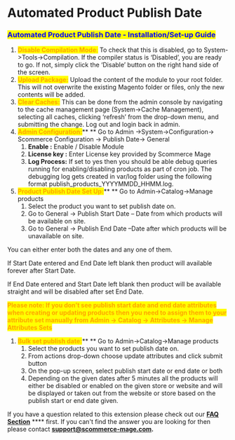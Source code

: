 # Automated Product Publish Date

### <mark style="color:blue;">Automated Product Publish Date - Installation/Set-up Guide</mark>

1. <mark style="color:orange;">**Disable Compilation Mode**</mark><mark style="color:orange;">:</mark> To check that this is disabled, go to System->Tools->Compilation. If the compiler status is ‘Disabled’, you are ready to go. If not, simply click the ‘Disable’ button on the right hand side of the screen.
2. <mark style="color:orange;">**Upload Package:**</mark> Upload the content of the module to your root folder. This will not overwrite the existing Magento folder or files, only the new contents will be added.
3. <mark style="color:orange;">**Clear Caches:**</mark> This can be done from the admin console by navigating to the cache management page (System->Cache Management), selecting all caches, clicking ‘refresh’ from the drop-down menu, and submitting the change. Log out and login back in admin.
4. <mark style="color:orange;">**Admin Configuration:**</mark>** ** Go to Admin ->System->Configuration-> Scommerce Configuration -> Publish Date-> General
   1. **Enable :** Enable / Disable Module
   2. **License key :** Enter License key provided by Scommerce Mage
   3. **Log Process:** If set to yes then you should be able debug queries running for enabling/disabling products as part of cron job. The debugging log gets created in var/log folder using the following format publish\_products\_YYYYMMDD\_HHMM.log.
5. <mark style="color:orange;">**Product Publish Date Set Up:**</mark>** ** Go to Admin->Catalog->Manage products
   1. Select the product you want to set publish date on.
   2. Go to General -> Publish Start Date – Date from which products will be available on site.
   3. Go to General -> Publish End Date –Date after which products will be unavailable on site.

You can either enter both the dates and any one of them.

If Start Date entered and End Date left blank then product will available forever after Start Date.

If End Date entered and Start Date left blank then product will be available straight and will be disabled after set End Date.

<mark style="color:orange;">**Please note: If you don’t see publish start date and end date attributes when creating or updating products then you need to assign them to your attribute set manually from Admin -> Catalog -> Attributes -> Manage Attributes Sets**</mark>

1. <mark style="color:orange;">**Bulk set publish date:**</mark>** ** Go to Admin->Catalog->Manage products
   1. Select the products you want to set publish date on.
   2. From actions drop-down choose update attributes and click submit button
   3. On the pop-up screen, select publish start date or end date or both
   4. Depending on the given dates after 5 minutes all the products will either be disabled or enabled on the given store or website and will be displayed or taken out from the website or store based on the publish start or end date given.

If you have a question related to this extension please check out our [**FAQ Section**](https://www.scommerce-mage.com/magento-automated-product-publish-date.html#faq) **** first. If you can't find the answer you are looking for then please contact [**support@scommerce-mage.com**](mailto:core@scommerce-mage.com)**.**
